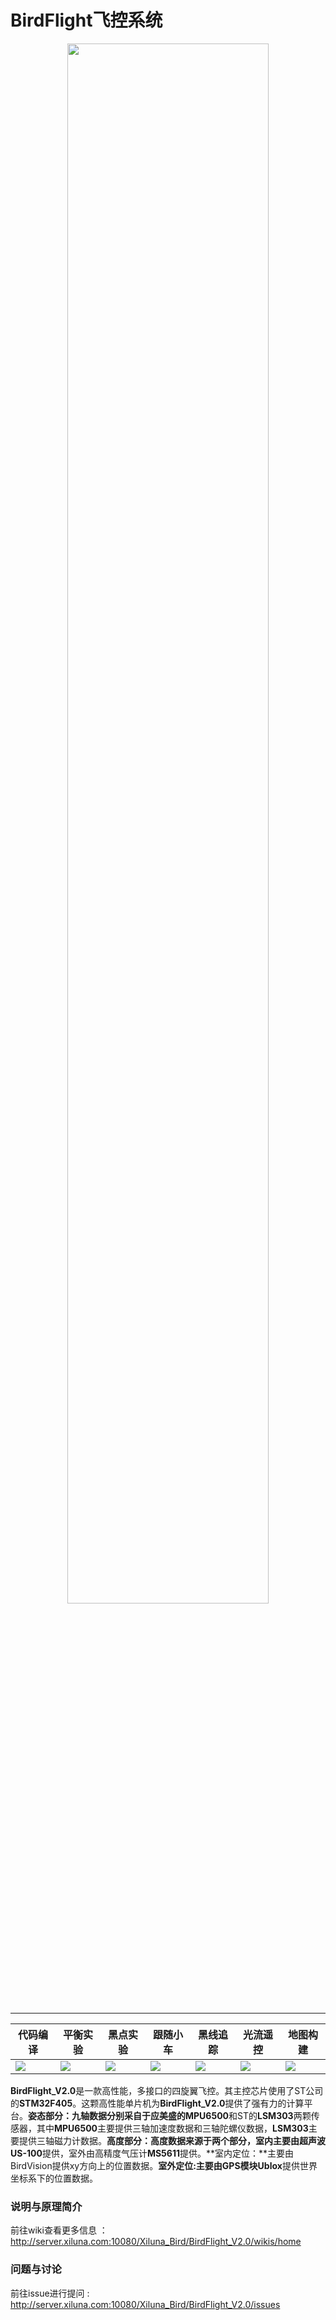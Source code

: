 # BirdFlight飞控系统
<div align="center">
    <img src="http://server.xiluna.com:10080/Xiluna/Image/blob/master/BirdFlightOutdoor_V2.0/DRONE.jpg" width = "80%" /><br><br>
</div>

-----------------

| **代码编译** | **平衡实验** | **黑点实验** | **跟随小车** | **黑线追踪** | **光流遥控** | **地图构建** | 
|-----------------|---------------------|---------------------|---------------------|---------------------|---------------------|---------------------|          
|<img src="http://server.xiluna.com:10080/Xiluna/Image/raw/e20fb640d22ff9d65e0ff0cf11f1766524113b9f/BirdFlight_V2.0/passing.png">|<img src="http://server.xiluna.com:10080/Xiluna/Image/raw/e20fb640d22ff9d65e0ff0cf11f1766524113b9f/BirdFlight_V2.0/passing.png">| <img src="http://server.xiluna.com:10080/Xiluna/Image/raw/e20fb640d22ff9d65e0ff0cf11f1766524113b9f/BirdFlight_V2.0/failing.png">| <img src="http://server.xiluna.com:10080/Xiluna/Image/raw/e20fb640d22ff9d65e0ff0cf11f1766524113b9f/BirdFlight_V2.0/failing.png">| <img src="http://server.xiluna.com:10080/Xiluna/Image/raw/e20fb640d22ff9d65e0ff0cf11f1766524113b9f/BirdFlight_V2.0/failing.png">| <img src="http://server.xiluna.com:10080/Xiluna/Image/raw/e20fb640d22ff9d65e0ff0cf11f1766524113b9f/BirdFlight_V2.0/failing.png">| <img src="http://server.xiluna.com:10080/Xiluna/Image/raw/e20fb640d22ff9d65e0ff0cf11f1766524113b9f/BirdFlight_V2.0/failing.png">| 

**BirdFlight_V2.0**是一款高性能，多接口的四旋翼飞控。其主控芯片使用了ST公司的**STM32F405**。这颗高性能单片机为**BirdFlight_V2.0**提供了强有力的计算平台。**姿态部分：**九轴数据分别采自于应美盛的**MPU6500**和ST的**LSM303**两颗传感器，其中**MPU6500**主要提供三轴加速度数据和三轴陀螺仪数据，**LSM303**主要提供三轴磁力计数据。**高度部分：**高度数据来源于两个部分，室内主要由超声波**US-100**提供，室外由高精度气压计**MS5611**提供。**室内定位：**主要由BirdVision提供xy方向上的位置数据。**室外定位:**主要由GPS模块**Ublox**提供世界坐标系下的位置数据。

### 说明与原理简介

前往wiki查看更多信息 ：http://server.xiluna.com:10080/Xiluna_Bird/BirdFlight_V2.0/wikis/home

### 问题与讨论

前往issue进行提问 : 
http://server.xiluna.com:10080/Xiluna_Bird/BirdFlight_V2.0/issues









